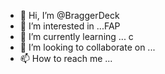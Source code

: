 - 👋 Hi, I’m @BraggerDeck
- 👀 I’m interested in ...FAP
- 🌱 I’m currently learning ... c
- 💞️ I’m looking to collaborate on ...
- 📫 How to reach me ...

<!---
BraggerDeck/BraggerDeck is a ✨ special ✨ repository because its `README.md` (this file) appears on your GitHub profile.
You can click the Preview link to take a look at your changes.
--->
